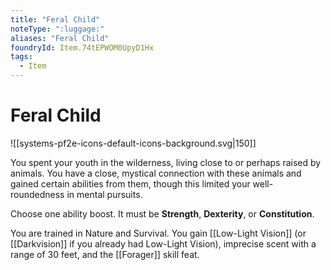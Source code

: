 ```yaml
---
title: "Feral Child"
noteType: ":luggage:"
aliases: "Feral Child"
foundryId: Item.74tEPWOM0UpyD1Hx
tags:
  - Item
---
```


# Feral Child
![[systems-pf2e-icons-default-icons-background.svg|150]]

You spent your youth in the wilderness, living close to or perhaps raised by animals. You have a close, mystical connection with these animals and gained certain abilities from them, though this limited your well-roundedness in mental pursuits.

Choose one ability boost. It must be **Strength**, **Dexterity**, or **Constitution**.

You are trained in Nature and Survival. You gain [[Low-Light Vision]] (or [[Darkvision]] if you already had Low-Light Vision), imprecise scent with a range of 30 feet, and the [[Forager]] skill feat.
